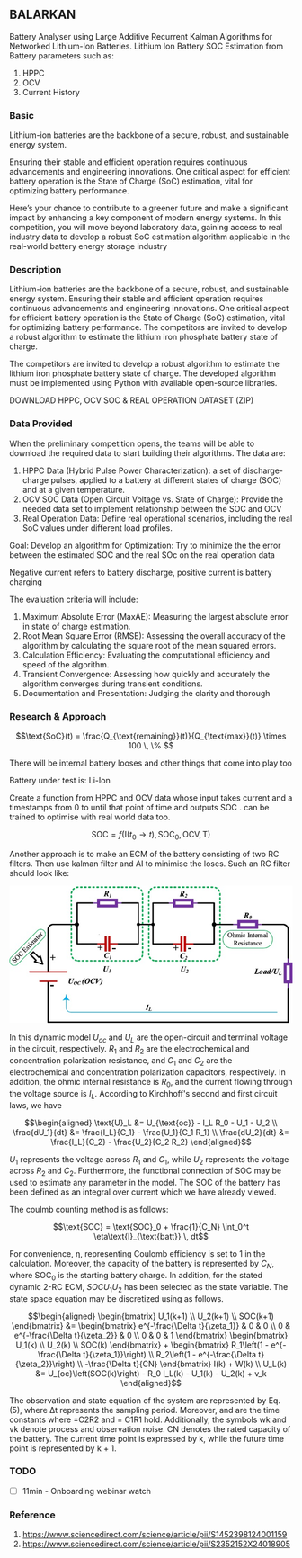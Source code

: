 ## BALARKAN
Battery Analyser using Large Additive Recurrent Kalman Algorithms for Networked Lithium-Ion Batteries. 
Lithium Ion Battery SOC Estimation from Battery parameters such as:

1. HPPC
2. OCV
3. Current History

### Basic 
Lithium-ion batteries are the backbone of a secure, robust, and sustainable energy system.

Ensuring their stable and efficient operation requires continuous advancements and engineering innovations. One critical aspect for efficient battery operation is the State of Charge (SoC) estimation, vital for optimizing battery performance.

Here’s your chance to contribute to a greener future and make a significant impact by enhancing a key component of modern energy systems. In this competition, you will move beyond laboratory data, gaining access to real industry data to develop a robust SoC estimation algorithm applicable in the real-world battery energy storage industry

### Description
Lithium-ion batteries are the backbone of a secure, robust, and sustainable
energy system.
Ensuring their stable and efficient operation requires continuous advancements and
engineering innovations. One critical aspect for efficient battery operation is the
State of Charge (SoC) estimation, vital for optimizing battery performance.
The competitors are invited to develop a robust algorithm to estimate the lithium
iron phosphate battery state of charge.

The competitors are invited to develop a robust algorithm to estimate the lithium iron phosphate battery state of charge.
The developed algorithm must be implemented using Python with available open-source libraries.

DOWNLOAD HPPC, OCV SOC & REAL OPERATION DATASET (ZIP)


### Data Provided

When the preliminary competition opens, the teams will be able to download the
required data to start building their algorithms. The data are:

1) HPPC Data (Hybrid Pulse Power Characterization): a set of discharge-charge pulses, applied to a battery at different states of charge (SOC) and at a given temperature.
2) OCV SOC Data (Open Circuit Voltage vs. State of Charge): Provide the needed data set to implement relationship between the SOC and OCV
3) Real Operation Data: Define real operational scenarios, including the real SoC values under different load profiles.

Goal:
Develop an algorithm for Optimization: Try to minimize the the error between the
estimated SOC and the real SOc on the real operation data

Negative current refers to battery discharge, positive current is battery charging

The evaluation criteria will include:
1. Maximum Absolute Error (MaxAE): Measuring the largest absolute error in state of charge estimation.
2. Root Mean Square Error (RMSE): Assessing the overall accuracy of the algorithm by calculating the square root of the mean squared errors.
3. Calculation Efficiency: Evaluating the computational efficiency and speed of the algorithm.
4. Transient Convergence: Assessing how quickly and accurately the algorithm converges during transient conditions.
5. Documentation and Presentation: Judging the clarity and thorough

### Research & Approach
```math
\text{SoC}(t) = \frac{Q_{\text{remaining}}(t)}{Q_{\text{max}}(t)} \times 100 \, \% 
```

There will be internal battery looses and other things that come into play too

Battery under test is: Li-Ion

Create a function from HPPC and OCV data whose input takes current and a timestamps from 0 to until that point of time and outputs SOC . can be trained to optimise with real world data too.

```math
\text{SOC} = f(\text{I}(t_0\rightarrow t), \text{SOC}_0, \text{OCV},\text{T})
```

Another approach is to make an ECM of the battery consisting of two RC filters. Then use kalman filter and AI to minimise the loses.
Such an RC filter should look like:

![ECM RC Model](/doc_assets/model.jpg)

In this dynamic model $U_{oc}$ and $U_L$ are the open-circuit and terminal voltage in the circuit, respectively. $R_1$ and $R_2$ are the electrochemical and concentration polarization resistance, and $C_1$ and $C_2$ are the electrochemical and concentration polarization capacitors, respectively. In addition, the ohmic internal resistance is $R_0$, and the current flowing through the voltage source is $I_L$. According to Kirchhoff's second and first circuit laws, we have

```math
\begin{aligned}
\text{U}_L &= U_{\text{oc}} - I_L R_0 - U_1 - U_2 \\
\frac{dU_1}{dt} &= \frac{I_L}{C_1} - \frac{U_1}{C_1 R_1} \\
\frac{dU_2}{dt} &= \frac{I_L}{C_2} - \frac{U_2}{C_2 R_2}
\end{aligned}
```

$U_1$ represents the voltage across $R_1$ and $C_1$, while $U_2$ represents the voltage across $R_2$ and $C_2$. Furthermore, the functional connection of SOC may be used to estimate any parameter in the model. The SOC of the battery has been defined as an integral over current which we have already viewed.

The coulmb counting method is as follows:
```math
\text{SOC} = \text{SOC}_0 + \frac{1}{C_N} \int_0^t \eta\text{I}_{\text{batt}} \, dt
```

For convenience, η, representing Coulomb efficiency is set to 1 in the calculation. Moreover, the capacity of the battery is represented by $C_N$, where $\text{SOC}_0$ is the starting battery charge. In addition, for the stated dynamic 2-RC ECM, $SOC U_1 U_2$ has been selected as the state variable. The state space equation may be discretized using as follows.

```math
\begin{aligned}
\begin{bmatrix}
U_1(k+1) \\
U_2(k+1) \\
SOC(k+1)
\end{bmatrix}
&=
\begin{bmatrix}
e^{-\frac{\Delta t}{\zeta_1}} & 0 & 0 \\
0 & e^{-\frac{\Delta t}{\zeta_2}} & 0 \\
0 & 0 & 1
\end{bmatrix}
\begin{bmatrix}
U_1(k) \\
U_2(k) \\
SOC(k)
\end{bmatrix}
+
\begin{bmatrix}
R_1\left(1 - e^{-\frac{\Delta t}{\zeta_1}}\right) \\
R_2\left(1 - e^{-\frac{\Delta t}{\zeta_2}}\right) \\
-\frac{\Delta t}{CN}
\end{bmatrix}
I(k) + W(k)
\\
U_L(k) &= U_{oc}\left(SOC(k)\right) - R_0 I_L(k) - U_1(k) - U_2(k) + v_k
\end{aligned}
```

The observation and state equation of the system are represented by Eq. (5), where Δt represents the sampling period. Moreover, 
 and 
 are the time constants where 
=C2R2 and 
 = C1R1 hold. Additionally, the symbols wk and vk denote process and observation noise. CN denotes the rated capacity of the battery. The current time point is expressed by k, while the future time point is represented by k + 1.

### TODO
- [ ] 11min - Onboarding webinar watch

### Reference

1. https://www.sciencedirect.com/science/article/pii/S1452398124001159
2. https://www.sciencedirect.com/science/article/pii/S2352152X24018905